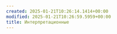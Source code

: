```yaml
---
created: 2025-01-21T10:26:14.1414+00:00
modified: 2025-01-21T10:26:59.5959+00:00
title: Интерпретационные
---
```

